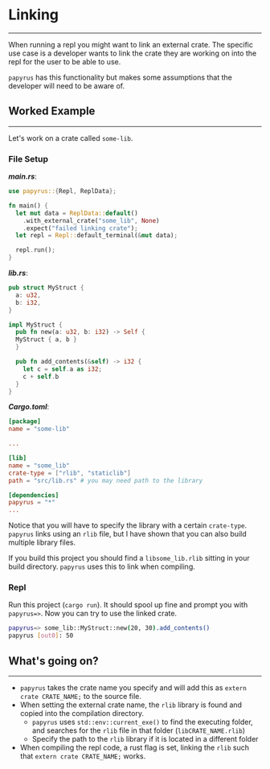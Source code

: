 # Linking

---

When running a repl you might want to link an external crate. The specific use case is a developer wants to link the crate they are working on into the repl for the user to be able to use.

`papyrus` has this functionality but makes some assumptions that the developer will need to be aware of.

## Worked Example

---

Let's work on a crate called `some-lib`.

### File Setup

***main.rs***:

```rust
use papyrus::{Repl, ReplData};

fn main() {
  let mut data = ReplData::default()
    .with_external_crate("some_lib", None)
    .expect("failed linking crate");
  let repl = Repl::default_terminal(&mut data);

  repl.run();
}
```

***lib.rs***:

```rust
pub struct MyStruct {
  a: u32,
  b: i32,
}

impl MyStruct {
  pub fn new(a: u32, b: i32) -> Self {
  MyStruct { a, b }
  }

  pub fn add_contents(&self) -> i32 {
    let c = self.a as i32;
    c + self.b
  }
}
```

***Cargo.toml***:

```toml
[package]
name = "some-lib"

...

[lib]
name = "some_lib"
crate-type = ["rlib", "staticlib"]
path = "src/lib.rs" # you may need path to the library

[dependencies]
papyrus = "*"
...
```

Notice that you will have to specify the library with a certain `crate-type`. `papyrus` links using an `rlib` file, but I have shown that you can also build multiple library files.

If you build this project you should find a `libsome_lib.rlib` sitting in your build directory. `papyrus` uses this to link when compiling.

### Repl

Run this project (`cargo run`). It should spool up fine and prompt you with `papyrus=>`. Now you can try to use the linked crate.

```sh
papyrus=> some_lib::MyStruct::new(20, 30).add_contents()
papyrus [out0]: 50
```

## What's going on?

---

- `papyrus` takes the crate name you specify and will add this as `extern crate CRATE_NAME;` to the source file.
- When setting the external crate name, the `rlib` library is found and copied into the compilation directory.
  - `papyrus` uses `std::env::current_exe()` to find the executing folder, and searches for the `rlib` file in that folder (`libCRATE_NAME.rlib`)
  - Specify the path to the `rlib` library if it is located in a different folder
- When compiling the repl code, a rust flag is set, linking the `rlib` such that `extern crate CRATE_NAME;` works.